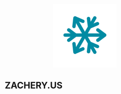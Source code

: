 <img src="https://github.com/cunninghamzachery/cunninghamzachery/blob/f50bf904c3c1c0cc610fed70e5011a438ffecfd7/mainlogo.png" 
     alt="Image Description" 
     style="width: 200px; display: block; margin: 0 auto; animation: rotate 2s linear infinite;">





# ZACHERY.US

